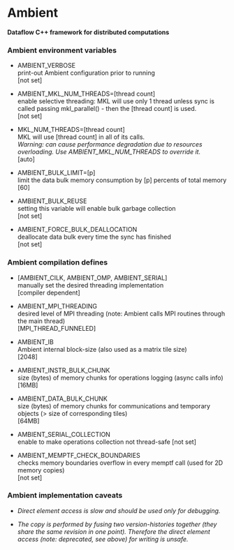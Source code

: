 Ambient
=======
**Dataflow C++ framework for distributed computations**

### Ambient environment variables

- AMBIENT_VERBOSE  
  print-out Ambient configuration prior to running  
  [not set]

- AMBIENT_MKL_NUM_THREADS=[thread count]  
  enable selective threading: MKL will use only 1 thread unless sync is called passing mkl_parallel() - then the [thread count] is used.  
  [not set]

- MKL_NUM_THREADS=[thread count]  
  MKL will use [thread count] in all of its calls.  
  *Warning: can cause performance degradation due to resources overloading. Use AMBIENT_MKL_NUM_THREADS to override it.*  
  [auto]
                                            
- AMBIENT_BULK_LIMIT=[p]  
  limit the data bulk memory consumption by [p] percents of total memory  
  [60]
                                            
- AMBIENT_BULK_REUSE  
  setting this variable will enable bulk garbage collection  
  [not set]
                                            
- AMBIENT_FORCE_BULK_DEALLOCATION  
  deallocate data bulk every time the sync has finished  
  [not set]


### Ambient compilation defines

- [AMBIENT_CILK, AMBIENT_OMP, AMBIENT_SERIAL]  
  manually set the desired threading implementation  
  [compiler dependent]

- AMBIENT_MPI_THREADING  
  desired level of MPI threading (note: Ambient calls MPI routines through the main thread)  
  [MPI_THREAD_FUNNELED]
                                            
- AMBIENT_IB  
  Ambient internal block-size (also used as a matrix tile size)  
  [2048]
                                            
- AMBIENT_INSTR_BULK_CHUNK  
  size (bytes) of memory chunks for operations logging (async calls info)  
  [16MB]
                                            
- AMBIENT_DATA_BULK_CHUNK  
  size (bytes) of memory chunks for communications and temporary objects (> size of corresponding tiles)  
  [64MB]
                                            
- AMBIENT_SERIAL_COLLECTION  
  enable to make operations collection not thread-safe
  [not set]
                                            
- AMBIENT_MEMPTF_CHECK_BOUNDARIES  
  checks memory boundaries overflow in every memptf call (used for 2D memory copies)  
  [not set]


### Ambient implementation caveats

- *Direct element access is slow and should be used only for debugging.*

- *The copy is performed by fusing two version-histories together (they share the same revision in one point).
  Therefore the direct element access (note: deprecated, see above) for writing is unsafe.*

